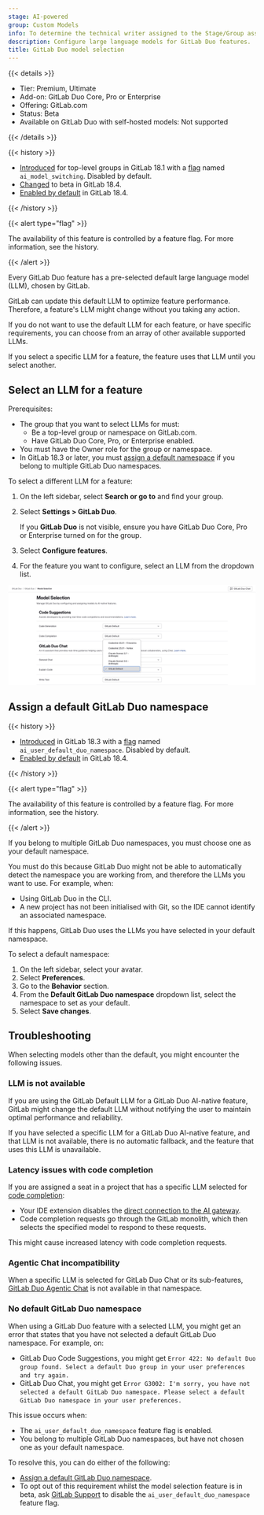 ```yaml
---
stage: AI-powered
group: Custom Models
info: To determine the technical writer assigned to the Stage/Group associated with this page, see https://handbook.gitlab.com/handbook/product/ux/technical-writing/#assignments
description: Configure large language models for GitLab Duo features.
title: GitLab Duo model selection
---
```


{{< details >}}

- Tier: Premium, Ultimate
- Add-on: GitLab Duo Core, Pro or Enterprise
- Offering: GitLab.com
- Status: Beta
- Available on GitLab Duo with self-hosted models: Not supported

{{< /details >}}

{{< history >}}

- [Introduced](https://gitlab.com/groups/gitlab-org/-/epics/17570) for top-level groups in GitLab 18.1 with a [flag](../../administration/feature_flags/_index.md) named `ai_model_switching`. Disabled by default.
- [Changed](https://gitlab.com/gitlab-org/gitlab/-/issues/526307) to beta in GitLab 18.4.
- [Enabled by default](https://gitlab.com/gitlab-org/gitlab/-/issues/526307) in GitLab 18.4.

{{< /history >}}

{{< alert type="flag" >}}

The availability of this feature is controlled by a feature flag.
For more information, see the history.

{{< /alert >}}

Every GitLab Duo feature has a pre-selected default large language model (LLM), chosen by GitLab.

GitLab can update this default LLM to optimize feature performance. Therefore, a feature's LLM might change without you taking any action.

If you do not want to use the default LLM for each feature, or have specific requirements, you can choose from an array of other available supported LLMs.

If you select a specific LLM for a feature, the feature uses that LLM until you select another.

## Select an LLM for a feature

Prerequisites:

- The group that you want to select LLMs for must:
  - Be a top-level group or namespace on GitLab.com.
  - Have GitLab Duo Core, Pro, or Enterprise enabled.
- You must have the Owner role for the group or namespace.
- In GitLab 18.3 or later, you must [assign a default namespace](#assign-a-default-gitlab-duo-namespace) if you belong to multiple GitLab Duo namespaces.

To select a different LLM for a feature:

1. On the left sidebar, select **Search or go to** and find your group.
1. Select **Settings > GitLab Duo**.

   If you **GitLab Duo** is not visible, ensure you have GitLab Duo Core, Pro or Enterprise turned on for the group.
1. Select **Configure features**.
1. For the feature you want to configure, select an LLM from the dropdown list.

![The GitLab UI for selecting a model.](img/configure_model_selections_v18_1.png)

## Assign a default GitLab Duo namespace

{{< history >}}

- [Introduced](https://gitlab.com/gitlab-org/gitlab/-/issues/552081) in GitLab 18.3 with a [flag](../../administration/feature_flags/_index.md) named `ai_user_default_duo_namespace`. Disabled by default.
- [Enabled by default](https://gitlab.com/gitlab-org/gitlab/-/issues/560319) in GitLab 18.4.

{{< /history >}}

{{< alert type="flag" >}}

The availability of this feature is controlled by a feature flag.
For more information, see the history.

{{< /alert >}}

If you belong to multiple GitLab Duo namespaces, you must choose one as your default namespace.

You must do this because GitLab Duo might not be able to automatically detect the namespace you are working from, and therefore the LLMs you want to use. For example, when:

- Using GitLab Duo in the CLI.
- A new project has not been initialised with Git, so the IDE cannot identify an associated namespace.

If this happens, GitLab Duo uses the LLMs you have selected in your default namespace.

To select a default namespace:

1. On the left sidebar, select your avatar.
1. Select **Preferences**.
1. Go to the **Behavior** section.
1. From the **Default GitLab Duo namespace** dropdown list, select the namespace to set as your default.
1. Select **Save changes**.

## Troubleshooting

When selecting models other than the default, you might encounter the following issues.

### LLM is not available

If you are using the GitLab Default LLM for a GitLab Duo AI-native feature, GitLab might change the default LLM without notifying the user to maintain optimal performance and reliability.

If you have selected a specific LLM for a GitLab Duo AI-native feature, and that LLM is not available, there is no automatic fallback, and the feature that uses this LLM is unavailable.

### Latency issues with code completion

If you are assigned a seat in a project that has a specific LLM selected for [code completion](../project/repository/code_suggestions/_index.md#code-completion-and-generation):

- Your IDE extension disables the [direct connection to the AI gateway](../../administration/gitlab_duo/gateway.md#region-support).
- Code completion requests go through the GitLab monolith, which then selects the specified model to respond to these requests.

This might cause increased latency with code completion requests.

### Agentic Chat incompatibility

When a specific LLM is selected for GitLab Duo Chat or its sub-features, [GitLab Duo Agentic Chat](../gitlab_duo_chat/agentic_chat.md) is not available in that namespace.

### No default GitLab Duo namespace

When using a GitLab Duo feature with a selected LLM, you might get an error that states that you have not selected a default GitLab Duo namespace. For example, on:

- GitLab Duo Code Suggestions, you might get `Error 422: No default Duo group found. Select a default Duo group in your user preferences and try again.`
- GitLab Duo Chat, you might get `Error G3002: I'm sorry, you have not selected a default GitLab Duo namespace. Please select a default GitLab Duo namespace in your user preferences.`

This issue occurs when:

- The `ai_user_default_duo_namespace` feature flag is enabled.
- You belong to multiple GitLab Duo namespaces, but have not chosen one as your default namespace.

To resolve this, you can do either of the following:

- [Assign a default GitLab Duo namespace](#assign-a-default-gitlab-duo-namespace).
- To opt out of this requirement whilst the model selection feature is in beta, ask [GitLab Support](https://about.gitlab.com/support/) to disable the `ai_user_default_duo_namespace` feature flag.
